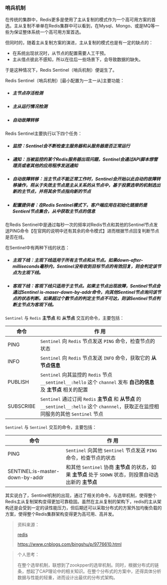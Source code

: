### 哨兵机制

在传统的集群中，Redis更多是使用了主从复制的模式作为一个高可用方案的首选。主从复制不单单在Redis集群中可以看到，在Mysql、Mongo、或是MQ等一些为保证整体系统一个高可用方案首选。

但同时的，随着主从复制方案的演进，主从复制的模式也是有一定的缺点的：

* 在系统出现状况时，从节点的配置需要人工干预。
* 主从借点彼此不感知，所以在往后一些场景下，会导致数据的缺失。

于是这种情况下，Redis Sentinel（哨兵机制）便诞生了。



Redis Sentinel（哨兵机制）[最小配置为一主一从]主要功能：

* ##### 主节点存活检测

* ##### 主从运行情况检测

* ##### 自动故障转移

Redis Sentinel主要执行以下四个任务：

* ##### 监控：Sentinel会不断检查主服务器和从服务器是否正常运行

* ##### 通知：当被监控的某个Redis服务器出现问题，Sentinel会通过API脚本想管理员或者其他的应用程序发送通知

* ##### 自动故障转移：当主节点不能正常工作时，Sentinel会开始以此自动的故障转移操作，将从于失效主节点是主从关系的从节点中，基于投票选举的机制选出新的主节点，并将其余节点指向新的节点

* ##### 配置提供者：在Redis Sentinel模式下，客户端应用在初始化链接的是Sentienl节点集合，从中获取主节点的信息

在Redis Sentinel中是通过每秒一次的频率对Redis节点和其他的Sentinel节点发送PING命令【在官网的说明中还有其余的命令模式】进而根据节点回复判断节点是否在线。

在Sentinel中有两种下线的状态：

* ##### 主观下线：主观下线适用于所有主节点和从节点。如果down-after-milliseconds毫秒内，Sentinel没有收到目标节点的有效回复，则会判定该节点为主观下线。

* ##### 客观下线：客观下线只适用于主节点。如果主节点出现故障，Sentinel节点会通过Sentinel is-maser-down-by-addr命令，向其他Sentinel节点询问该节点的状态判断。如果超过<quorum>个数节点的判定主节点不可达，则该Sentinel节点判断主节点为客观下线。

`Sentinel` 与 `Redis` **主节点** 和 **从节点** 交互的命令，主要包括：

| 命令      | 作 用                                                        |
| --------- | ------------------------------------------------------------ |
| PING      | `Sentinel` 向 `Redis` 节点发送 `PING` 命令，检查节点的状态   |
| INFO      | `Sentinel` 向 `Redis` 节点发送 `INFO` 命令，获取它的 **从节点信息** |
| PUBLISH   | `Sentinel` 向其监控的 `Redis` 节点 `__sentinel__:hello` 这个 `channel` 发布 **自己的信息** 及 **主节点** 相关的配置 |
| SUBSCRIBE | `Sentinel` 通过订阅 `Redis` **主节点** 和 **从节点** 的 `__sentinel__:hello` 这个 `channnel`，获取正在监控相同服务的其他 `Sentinel` 节点 |

`Sentinel` 与 `Sentinel` 交互的命令，主要包括：

| 命令                            | 作 用                                                        |
| ------------------------------- | ------------------------------------------------------------ |
| PING                            | `Sentinel` 向其他 `Sentinel` 节点发送 `PING` 命令，检查节点的状态 |
| SENTINEL:is-master-down-by-addr | 和其他 `Sentinel` 协商 **主节点** 的状态，如果 **主节点** 处于 `SDOWN` 状态，则投票自动选出新的 **主节点** |

其实说白了，Sentinel机制的出现，通过了相关的命令，与选举机制，使得整个Redis主从复制架构变得更加可靠稳固。虽然在主从复制的架构下，redis的主从架构还是会受到一定的读性能压力，但后期还可以采取分布式的方案外加均衡负载的方案，使得整个Redis集群架构变得更为高可用、高并发。

> 资料来源：
>
> [redis](https://redis.io/documentation)
>
> https://www.cnblogs.com/bingshu/p/9776610.html

> 个人思考：
>
> 在整个选举机制，联想到了zookpper的选举机制。同时，根据分布式的链条，想起了CAP理论中的相关知识。在整个分布式的方案中，还得具体分析数据与性能的轻重，进而设计出最优的分布式架构。